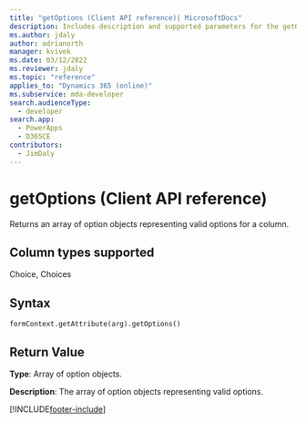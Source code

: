 ```yaml
---
title: "getOptions (Client API reference)| MicrosoftDocs"
description: Includes description and supported parameters for the getOptions method.
ms.author: jdaly
author: adrianorth
manager: kvivek
ms.date: 03/12/2022
ms.reviewer: jdaly
ms.topic: "reference"
applies_to: "Dynamics 365 (online)"
ms.subservice: mda-developer
search.audienceType: 
  - developer
search.app: 
  - PowerApps
  - D365CE
contributors:
  - JimDaly
---
```

# getOptions (Client API reference)



Returns an array of option objects representing valid options for a column. 

## Column types supported

Choice, Choices

## Syntax

`formContext.getAttribute(arg).getOptions()`

## Return Value

**Type**: Array of option objects. 

**Description**: The array of option objects representing valid options.



[!INCLUDE[footer-include](../../../../../includes/footer-banner.md)]